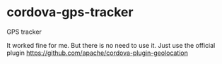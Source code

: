 cordova-gps-tracker
===================

GPS tracker

It worked fine for me. But there is no need to use it. Just use the official plugin https://github.com/apache/cordova-plugin-geolocation
